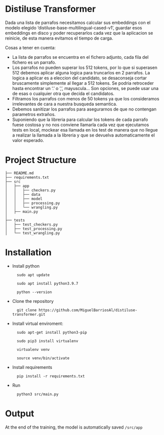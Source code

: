 # Distiluse Transformer
Dada una lista de parrafos necesitamos calcular sus embeddings con el modelo elegido ‘distiluse-base-multilingual-cased-v1’, guardar esos embeddings en disco y poder recuperarlos cada vez que la aplicacion se reinicie, de esta manera evitamos el tiempo de carga.

Cosas a tener en cuenta:

* La lista de parrafos se encuentra en el fichero adjunto, cada fila del fichero es un parrafo.
* Los parrafos no pueden superar los 512 tokens, por lo que si superasen 512 debemos aplicar alguna logica para truncarlos en 2 parrafos. La logica a aplicar es a eleccion del candidato, se desaconseja cortar bruscamente simplemente al llegar a 512 tokens. Se podria retroceder hasta encontrar un ‘.’ o ’,’, mayuscula… Son opciones, se puede usar una de esas o cualquier otra que decida el candidatos.
* Filtramos los parrafos con menos de 50 tokens ya que los consideramos irrelevantes de cara a nuestra busqueda semantica.
* Debemos sanitizar los parrafos para asegurarnos de que no contengan parametros extraños.
* Suponiendo que la libreria para calcular los tokens de cada parrafo fuese costosa y no nos conviene llamarla cada vez que ejecutamos tests en local, mockear esa llamada en los test de manera que no llegue a realizar la llamada a la libreria y que se devuelva automaticamente el valor esperado.

# Project Structure
    ├── README.md
    ├── requirements.txt
    ├── src
    │   ├── app
    │   │   ├── checkers.py
    │   │   ├── data
    │   │   ├── model
    │   │   ├── processing.py
    │   │   └── wrangling.py
    │   ├── main.py
    │   
    ├── tests
    │   ├── test_checkers.py
    │   ├── test_processing.py
    │   └── test_wrangling.py

# Installation
- Install python

        sudo apt update

        sudo apt install python3.9.7

        python --version

- Clone the repository

        git clone https://github.com/MiguelBarriosAl/distiluse-transformer.git

- Install virtual enviroment: 

        sudo apt-get install python3-pip

        sudo pip3 install virtualenv

        virtualenv venv

        source venv/bin/activate

- Install requirements

        pip install -r requirements.txt

- Run 

        python3 src/main.py

# Output

At the end of the training, the model is automatically saved `/src/app`

